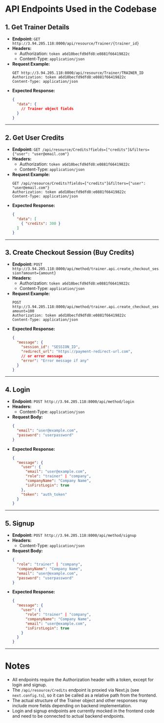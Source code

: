 # API Endpoints Used in the Codebase

## 1. Get Trainer Details
- **Endpoint:** `GET http://3.94.205.118:8000/api/resource/Trainer/{trainer_id}`
- **Headers:**
  - Authorization: `token a6d10becfd9dfd8:e0881f66419822c`
  - Content-Type: `application/json`
- **Request Example:**
  ```http
  GET http://3.94.205.118:8000/api/resource/Trainer/TRAINER_ID
  Authorization: token a6d10becfd9dfd8:e0881f66419822c
  Content-Type: application/json
  ```
- **Expected Response:**
  ```json
  {
    "data": {
      // Trainer object fields
    }
  }
  ```

---

## 2. Get User Credits
- **Endpoint:** `GET /api/resource/Credits?fields=["credits"]&filters={"user": "user@email.com"}`
- **Headers:**
  - Authorization: `token a6d10becfd9dfd8:e0881f66419822c`
  - Content-Type: `application/json`
- **Request Example:**
  ```http
  GET /api/resource/Credits?fields=["credits"]&filters={"user": "user@email.com"}
  Authorization: token a6d10becfd9dfd8:e0881f66419822c
  Content-Type: application/json
  ```
- **Expected Response:**
  ```json
  {
    "data": [
      { "credits": 300 }
    ]
  }
  ```

---

## 3. Create Checkout Session (Buy Credits)
- **Endpoint:** `POST http://3.94.205.118:8000/api/method/trainer.api.create_checkout_session?amount={amount}`
- **Headers:**
  - Authorization: `token a6d10becfd9dfd8:e0881f66419822c`
  - Content-Type: `application/json`
- **Request Example:**
  ```http
  POST http://3.94.205.118:8000/api/method/trainer.api.create_checkout_session?amount=100
  Authorization: token a6d10becfd9dfd8:e0881f66419822c
  Content-Type: application/json
  ```
- **Expected Response:**
  ```json
  {
    "message": {
      "session_id": "SESSION_ID",
      "redirect_url": "https://payment-redirect-url.com",
      // or error message
      "error": "Error message if any"
    }
  }
  ```

---

## 4. Login
- **Endpoint:** `POST http://3.94.205.118:8000/api/method/login`
- **Headers:**
  - Content-Type: `application/json`
- **Request Body:**
  ```json
  {
    "email": "user@example.com",
    "password": "userpassword"
  }
  ```
- **Expected Response:**
  ```json
  {
    "message": {
      "user": {
        "email": "user@example.com",
        "role": "trainer" | "company",
        "companyName": "Company Name",
        "isFirstLogin": true
      },
      "token": "auth_token"
    }
  }
  ```

---

## 5. Signup
- **Endpoint:** `POST http://3.94.205.118:8000/api/method/signup`
- **Headers:**
  - Content-Type: `application/json`
- **Request Body:**
  ```json
  {
    "role": "trainer" | "company",
    "companyName": "Company Name",
    "email": "user@example.com",
    "password": "userpassword"
  }
  ```
- **Expected Response:**
  ```json
  {
    "message": {
      "user": {
        "role": "trainer" | "company",
        "companyName": "Company Name",
        "email": "user@example.com",
        "isFirstLogin": true
      }
    }
  }
  ```

---

# Notes
- All endpoints require the Authorization header with a token, except for login and signup.
- The `/api/resource/Credits` endpoint is proxied via Next.js (see `next.config.ts`), so it can be called as a relative path from the frontend.
- The actual structure of the Trainer object and other responses may include more fields depending on backend implementation.
- Login and signup endpoints are currently mocked in the frontend code and need to be connected to actual backend endpoints. 